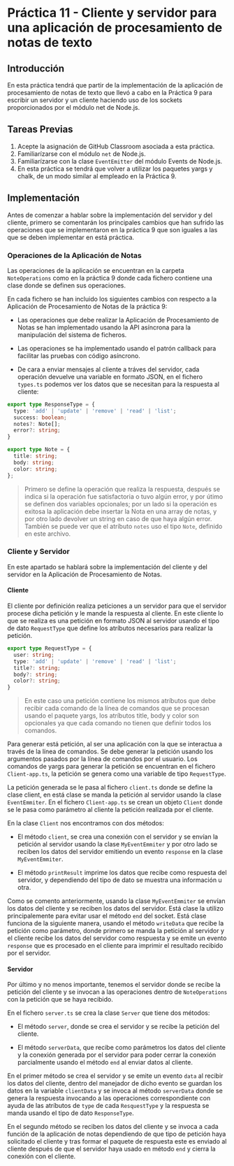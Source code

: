 # Práctica 11 - Cliente y servidor para una aplicación de procesamiento de notas de texto

## Introducción

En esta práctica tendrá que partir de la implementación de la aplicación de procesamiento de notas de texto que llevó a cabo en la Práctica 9 para escribir un servidor y un cliente haciendo uso de los sockets proporcionados por el módulo net de Node.js.

## Tareas Previas

1. Acepte la asignación de GitHub Classroom asociada a esta práctica.
2. Familiarízarse con el módulo ```net``` de Node.js.
3. Familiarízarse con la clase ```EventEmitter``` del módulo Events de Node.js.
4. En esta práctica se tendrá que volver a utilizar los paquetes yargs y chalk, de un modo similar al empleado en la Práctica 9. 

## Implementación

Antes de comenzar a hablar sobre la implementación del servidor y del cliente, primero se comentarán los principales cambios que han sufrido las operaciones que se implementaron en la práctica 9 que son iguales a las que se deben implementar en está práctica. 

### Operaciones de la Aplicación de Notas

Las operaciones de la aplicación se encuentran en la carpeta ```NoteOperations``` como en la práctica 9 donde cada fichero contiene una clase donde se definen sus operaciones. 

En cada fichero se han incluido los siguientes cambios con respecto a la Aplicación de Procesamiento de Notas de la práctica 9:

  - Las operaciones que debe realizar la Aplicación de Procesamiento de Notas se han implementado usando la API asíncrona para la manipulación del sistema de ficheros. 

  - Las operaciones se ha implementado usando el patrón callback para facilitar las pruebas con código asíncrono. 
  
  - De cara a enviar mensajes al cliente a tráves del servidor, cada operación devuelve una variable en formato JSON, en el fichero ```types.ts``` podemos ver los datos que se necesitan para la respuesta al cliente:

  ```typescript
  export type ResponseType = {
    type: 'add' | 'update' | 'remove' | 'read' | 'list';
    success: boolean;
    notes?: Note[];
    error?: string;
  }

  export type Note = {
    title: string;
    body: string;
    color: string;
  };
  ```

  > Primero se define la operación que realiza la respuesta, después se indica si la operación fue satisfactoria o tuvo algún error, y por útimo se definen dos variables opcionales; por un lado si la operación es exitosa la aplicación debe insertar la Nota en una array de notas, y por otro lado devolver un string en caso de que haya algún error. También se puede ver que el atríbuto ```notes``` uso el tipo ```Note```, definido en este archivo.

### Cliente y Servidor

En este apartado se hablará sobre la implementación del cliente y del servidor en la Aplicación de Procesamiento de Notas.

#### Cliente

El cliente por definición realiza peticiones a un servidor para que el servidor procese dicha petición y le mande la respuesta al cliente. En este cliente lo que se realiza es una petición en formato JSON al servidor usando el tipo de dato ```RequestType``` que define los atríbutos necesarios para realizar la petición.

```typescript
export type RequestType = {
  user: string;
  type: 'add' | 'update' | 'remove' | 'read' | 'list';
  title?: string;
  body?: string;
  color?: string;
}
```

> En este caso una petición contiene los mismos atríbutos que debe recibir cada comando de la línea de comandos que se procesan usando el paquete yargs, los atríbutos title, body y color son opcionales ya que cada comando no tienen que definir todos los comandos.

Para generar está petición, al ser una aplicación con la que se interactua a través de la línea de comandos. Se debe generar la petición usando los argumentos pasados por la línea de comandos por el usuario. Los comandos de yargs para generar la petición se encuentran en el fichero ```Client-app.ts```, la petición se genera como una variable de tipo ```RequestType```. 

La petición generada se le pasa al fichero ```client.ts``` donde se define la clase client, en está clase se manda la petición al servidor usando la clase ```EventEmmiter```. En el fichero ```Client-app.ts``` se crean un objeto ```Client``` donde se le pasa como parámetro al cliente la petición realizada por el cliente.

En la clase ```Client``` nos encontramos con dos métodos:

  - El método ```client```, se crea una conexión con el servidor y se envían la petición al servidor usando la clase ```MyEventEmmiter``` y por otro lado se reciben los datos del servidor emitiendo un evento ```response``` en la clase ```MyEventEmmiter```.

  - El método ```printResult``` imprime los datos que recibe como respuesta del servidor, y dependiendo del tipo de dato se muestra una información u otra. 

Como se comento anteriormente, usando la clase ```MyEventEmmiter``` se envían los datos del cliente y se reciben los datos del servidor. Está clase la utilizo principalemente para evitar usar el método ```end``` del socket. Está clase funciona de la siguiente manera, usando el método ```writeData``` que recibe la petición como parámetro, donde primero se manda la petición al servidor y el cliente recibe los datos del servidor como respuesta y se emite un evento ```response``` que es procesado en el cliente para imprimir el resultado recibido por el servidor.

#### Servidor

Por último y no menos importante, tenemos el servidor donde se recibe la petición del cliente y se invocan a las operaciones dentro de ```NoteOperations``` con la petición que se haya recibido. 

En el fichero ```server.ts``` se crea la clase ```Server``` que tiene dos métodos:

  - El método ```server```, donde se crea el servidor y se recibe la petición del cliente.

  - El método ```serverData```, que recibe como parámetros los datos del cliente y la conexión generada por el servidor para poder cerrar la conexión parcialmente usando el método ```end``` al enviar datos al cliente.

En el primer método se crea el servidor y se emite un evento ```data``` al recibir los datos del cliente, dentro del manejador de dicho evento se guardan los datos en la variable ```clientData``` y se invoca al método ```serverData``` donde se genera la respuesta invocando a las operaciones correspondiente con ayuda de las atríbutos de ```type``` de cada ```ResquestType``` y la respuesta se manda usando el tipo de dato ```ResponseType```.

En el segundo método se reciben los datos del cliente y se invoca a cada función de la aplicación de notas dependiendo de que tipo de petición haya solicitado el cliente y tras formar el paquete de respuesta este es enviado al cliente después de que el servidor haya usado en método ```end``` y cierra la conexión con el cliente. 
